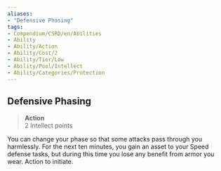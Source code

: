 ```yaml
---
aliases:
- "Defensive Phasing"
tags:
- Compendium/CSRD/en/Abilities
- Ability
- Ability/Action
- Ability/Cost/2
- Ability/Tier/Low
- Ability/Pool/Intellect
- Ability/Categories/Protection
---
```


  
## Defensive Phasing  
>**Action**  
>2 Intellect points
  
You can change your phase so that some attacks pass through you harmlessly. For the next ten minutes, you gain an asset to your Speed defense tasks, but during this time you lose any benefit from armor you wear. Action to initiate.